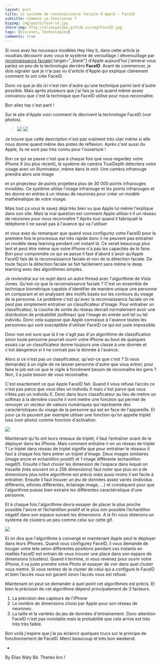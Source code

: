 ```yaml
---
layout: post
title: Le système de reconnaissance faciale d'Apple - FaceID
subtitle: Comment ça fonctionne ?
bigimg: img/posts/face-id.jpg
share-img: http://eliaswalyba.github.io/img/FaceID.jpg
tags: [Discover, Technologies]
comments: true
---
```

Si vous avez les nouveaux modèles 
Hey Hey b, dans cette article je voudrais découvrir avec vous le système de verouillage / déverouillage par [reconnaissance faciale](https://fr.wikipedia.org/wiki/Syst%C3%A8me_de_reconnaissance_faciale "Page Wikipedia de la reconnaissance faciale"){:target="_blank"} d'Apple aujourd'hui j'aimerai vous parlez un peu de la technologie derrière **FaceID**.
Avant de commencer, je dois signaler que je n'ai pas vu d'article d'Apple qui explique clairement comment ils ont crée FaceID.

Donc ce que je dis ici n'est rien d'autre qu'une technique parmi tant d'autre possible. Mais après plusieurs que j'ai fais je suis quand même assez convaincu que c'est la technique que FaceID utilise pour nous reconnaître.

Bon allez top c'est parti !

Sur le site d'Apple voici comment ils décrivent la technologie FaceID (voir photos).
> ![](https://pbs.twimg.com/media/EBoAyR7XoAEObK3?format=png&name=900x900)
> ![](https://pbs.twimg.com/media/EBoAyR7XsAEWHKS?format=png&name=900x900)


Je trouve que cette description n'est pas vraiment très clair même si elle nous donne quand même des pistes de réflexion. Après c'est aussi du Apple, ils ne sont pas très connu pour l'ouverture !

Bon ce qui se passe c'est que à chaque fois que vous regardez votre iPhone X (ou plus récent), le système de caméra TrueDepth détectera votre visage avec un illuminateur, même dans le noir. Une caméra infrarouge prendra alors une image

et un projecteur de points projettera plus de 30 000 points infrarouges invisibles. 
Ce système utilise l'image infrarouge et les points infrarouges et les donne en entrée à un réseau de neurones pour créer un modèle mathématique de votre visage.

Mais tout ça vous le savez déjà très bien vu que Apple lui même l'explique dans son site. Mais la vrai question est comment Apple utilise-t-il un réseau de neurones pour nous reconnaître ? Après tout quand il fabriquait le téléphone il ne savait pas à l'avance qui va l'utiliser

et vous avez du remarquer que quand vous configurez votre FaceID pour la première fois le processus est très rapide donc il ne peuvent pas entraîner un modèle deep learning pendant cet instant là. Ce serait beaucoup plus lent et peut être même que votre iPhone n'a pas les capacités de le faire.
Bon pour comprendre ce qui se passe il faut d'abord s'avoir qu'Apple FaceID fais de la reconnaissance faciale et non de la détection faciale. De toute façon la détection faciale se fait facilement sans même le deep learning avec des algorithmes simples.

Je reviendrai sur ce sujet dans un autre thread avec l'algorithme de Viola Jones.
Qu'est-ce que la reconnaissance faciale ? C'est un ensemble de technique biométrique capable d'identifier de manière unique une personne en comparant et en analysant des motifs basés sur les contours du visage de la personne. Le problème c'est qu'avec la reconnaissance faciale on ne peut pas simplement entraîner un classificateur d'image. Pour entraîner un classificateur, la couche de sortie du réseau devrait normalement avoir une distribution de probabilité (softmax) que l'image en entrée soit tel ou tel individu. Donc cela suppose que Apple connaisse à l'avance toutes les personnes qui sont susceptible d'utiliser FaceID ce qui est juste impossible.

Donc non est sure que là il ne s'agit pas d'un algorithme de classification sinon toute personne pourrait ouvrir votre iPhone au bout de quelques essais car un classificateur donne toujours une classe à une donnée et c'est dangereux si il ne connait pas la donnée à l'avance.

Alors si ce n'est pas un classificateur, qu'est-ce que c'est ? Si vous demandez à un vigile de ne laisser personne d'autre que vous entrer, pour faire le job est-ce que le vigile à forcément besoin de reconnaître les gens ? Non, il a juste besoin de vous reconnaître.

C'est exactement ce que Apple FaceID fait. Quand il vous refuse l’accès ce n'est pas parce que vous êtes un individu X mais c'est parce que vous n’êtes pas un individu X. Donc dans leurs classificateur au lieu de mettre un softmax à la dernière couche il vont mettre une fonction qui permet de renvoyer un vecteur de valeurs numériques qui représente des caractéristiques du visage de la personne qui est en face de l'appareille. Et pour ça ils peuvent par exemple utiliser une fonction qu'on appelle triplet loss (voir photo) comme fonction d'activation.

![](https://pbs.twimg.com/media/EBoAz-bXkAA9wal?format=png&name=900x900)

Maintenant qu'ils ont leurs réseaux de triplet, il faut l’entraîner avant de le déployer dans les iPhone. Mais comment entraîne-t-on un réseau de triplet ?
Le triplet dans réseau de triplet signifie que pour entraîner le réseaux il faut à chaque fois faire entrer un triplet d'image. Deux images similaires (image ancre et echantillon positif) et 1 image différente (echantillon negatif). Ensuite il faut choisir les dimension de l'espace dans lequel on travaille (très souvent on a 256 dimensions) faut noter que plus on a de dimensions plus notre algorithme est précis mais aussi moins il est facile à entraîner. Ensuite il faut trouver un jeu de données assez variés (individus différents, ethnies différentes, éclairage image, ...) et conséquent pour que l'algorithme puisse bien extraire les différentes caractéristique d'une personne.

Et à chaque fois l'algorithme devra essayer de placer le plus proche possible l'ancre et l’échantillon positif et le plus loin possible l’échantillon négatif dans son espace suivant les dimensions. A la fin nous obtenons un système de clusters un peu comme celui sur cette gif.

![](http://shabal.in/visuals/kmeans/left.gif)

Et on dira que l'algorithme à convergé et maintenant Apple peut le déployer dans leurs iPhones.
Quand vous configurez FaceID, il vous demande de bouger votre tete selon differentes positions pendant ces instants en réalités FaceID est entrain de vous trouver une place dans son espace de dimensions (clusters). Quand il termine, si vous revenez pour ouvrir votre iPhone, il va juste prendre votre Photo et essayer de voir dans quel cluster vous mettre. Si vous rentrez de le cluster de celui qui a configuré le FaceID et bien l’accès vous est garanti sinon l’accès vous est refusé.

Maintenant on peut se demander à quel point cet algorithmes est précis. Et bien la précision de cet algorithme dépend principalement de 3 facteurs.
1. La précision des capteurs de l'iPhone
2. Le nombre de dimensions choisi par Apple pour son réseau de neurones.
3. La taille et la variétés du jeu de données d'entrainement.
Donc attention FaceID n'est pas inviolable mais la probabilité que cela arrive est très très très faible.

Bon voilà j'espère que j'ai pu éclaircir quelques trucs sur le principe de fonctionnement de FaceID. Merci beaucoup et très bon weekend.

-
By Élias Waly Bâ. Thanks bro !
